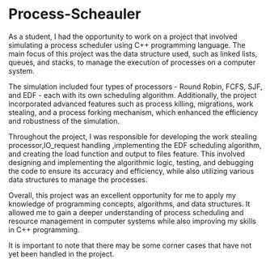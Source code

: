 # Process-Scheauler

As a student, I had the opportunity to work on a project that involved simulating a process scheduler using C++ programming language. The main focus of this project was the data structure used, such as linked lists, queues, and stacks, to manage the execution of processes on a computer system.

The simulation included four types of processors - Round Robin, FCFS, SJF, and EDF - each with its own scheduling algorithm. Additionally, the project incorporated advanced features such as process killing, migrations, work stealing, and a process forking mechanism, which enhanced the efficiency and robustness of the simulation.

Throughout the project, I was responsible for developing the work stealing processor,IO_request handling ,implementing the EDF scheduling algorithm, and creating the load function and output to files feature. This involved designing and implementing the algorithmic logic, testing, and debugging the code to ensure its accuracy and efficiency, while also utilizing various data structures to manage the processes.

Overall, this project was an excellent opportunity for me to apply my knowledge of programming concepts, algorithms, and data structures. It allowed me to gain a deeper understanding of process scheduling and resource management in computer systems while also improving my skills in C++ programming.

It is important to note that there may be some corner cases that have not yet been handled in the project. 

